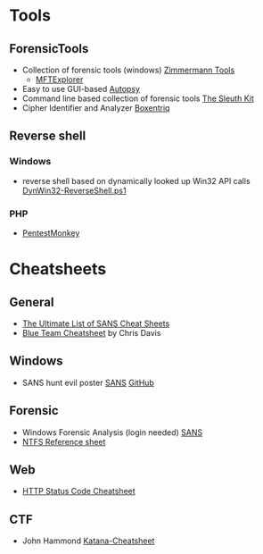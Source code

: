 # Tools
## ForensicTools
- Collection of forensic tools (windows) [Zimmermann Tools](https://ericzimmerman.github.io/#!index.md)
  -  [MFTExplorer](https://fanky.org/MFTExplorer/)
- Easy to use GUI-based [Autopsy](https://www.autopsy.com/)
- Command line based collection of forensic tools [The Sleuth Kit](http://sleuthkit.org/)
- Cipher Identifier and Analyzer [Boxentriq](https://www.boxentriq.com/code-breaking/cipher-identifier)

## Reverse shell
### Windows
-  reverse shell based on dynamically looked up Win32 API calls [DynWin32-ReverseShell.ps1](https://gist.github.com/qtc-de/a87b2c97fd9e0330ad2dc67789a62ba5)
### PHP
- [PentestMonkey](https://github.com/pentestmonkey/php-reverse-shell/blob/master/php-reverse-shell.php)

# Cheatsheets
## General
- [The Ultimate List of SANS Cheat Sheets](https://www.sans.org/blog/the-ultimate-list-of-sans-cheat-sheets/)
- [Blue Team Cheatsheet](https://github.com/fankyorg/IT-Sec/blob/main/Cheatsheets/BlueTeam-ChrisDavis.pdf) by Chris Davis 

## Windows
- SANS hunt evil poster [SANS](https://www.sans.org/posters/hunt-evil/) [GitHub](https://github.com/fankyorg/IT-Sec/blob/main/Cheatsheets/165.pdf)

## Forensic
- Windows Forensic Analysis (login needed) [SANS](https://www.sans.org/posters/windows-forensic-analysis/)
- [NTFS Reference sheet](https://www.writeblocked.org/resources/NTFS_CHEAT_SHEETS.pdf)

## Web
- [HTTP Status Code Cheatsheet](https://github.com/fankyorg/IT-Sec/blob/main/Cheatsheets/http-status-codes.jpg)

## CTF
- John Hammond [Katana-Cheatsheet](https://github.com/JohnHammond/ctf-katana)
